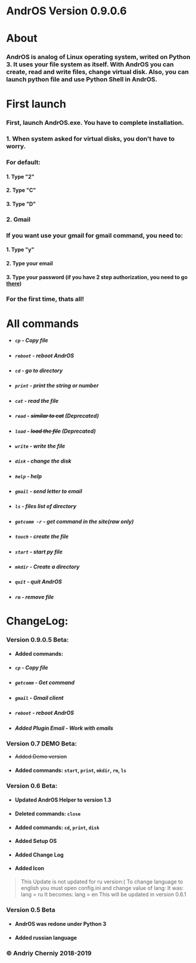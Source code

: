# AndrOS Version 0.9.0.6

# About
### AndrOS is analog of Linux operating system, writed on Python 3. It uses your file system as itself. With AndrOS you can create, read and write files, change virtual disk. Also, you can launch python file and use Python Shell in AndrOS.

# First launch
### First, launch AndrOS.exe. You have to complete installation.
### 1. When system asked for virtual disks, you don't have to worry.
### For default:
#### 1. Type "2"
#### 2. Type "C"
#### 3. Type "D"
### 2. Gmail
### If you want use your gmail for gmail command, you need to:
#### 1. Type "y"
#### 2. Type your email
#### 3. Type your password (if you have 2 step authorization, you need to go [there](https://myaccount.google.com/apppasswords))
### For the first time, thats all!

# All commands

- ##### `cp` - Copy file
- ##### `reboot` - reboot AndrOS
- ##### `cd` - go to directory
- ##### `print` - print the string or number
- ##### `cat` - read the file
- ##### `read` - ~~similar to cat~~ (Deprecated)
- ##### `load` - ~~load the file~~ (Deprecated)
- ##### `write` - write the file
- ##### `disk` - change the disk
- ##### `help` - help
- ##### `gmail` - send letter to email
- ##### `ls` - files list of directory
- ##### `getcomm -r` - get command in the site(raw only)
- ##### `touch` - create the file
- ##### `start` - start py file
- ##### `mkdir` - Create a directory
- ##### `quit` - quit AndrOS
- ##### `rm` - remove file

# ChangeLog:

### Version 0.9.0.5 Beta:
- #### Added commands:
- ##### `cp` - Copy file
- ##### `getcomm` - Get command
- ##### `gmail` - Gmail client
- ##### `reboot` - reboot AndrOS
- ##### Added Plugin Email - Work with emails


### Version 0.7 DEMO Beta:
- ~~Added Demo version~~
- #### Added commands: `start`, `print`, `mkdir`, `rm`, `ls`

### Version 0.6 Beta:
- #### Updated AndrOS Helper to version 1.3
- #### Deleted commands: `close`
- #### Added commands: `cd`, `print`, `disk`
- #### Added Setup OS
- #### Added Change Log
- #### Added Icon
> This Update is not updated for ru version:(
To change language to english you must open config.ini and change value of lang:
It was: lang = ru
It becomes: lang = en
This will be updated in version 0.6.1

### Version 0.5 Beta
- #### AndrOS was redone under Python 3
- #### Added russian language

### © Andriy Cherniy 2018-2019
